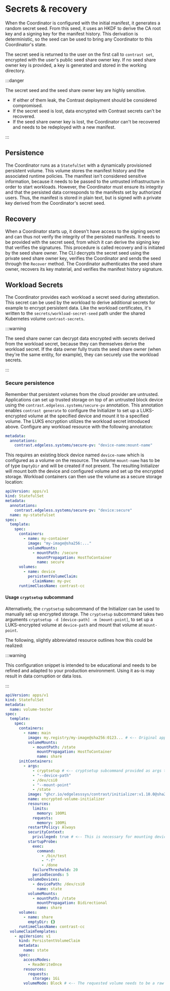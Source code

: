 # Secrets & recovery

When the Coordinator is configured with the initial manifest, it generates a
random secret seed. From this seed, it uses an HKDF to derive the CA root key
and a signing key for the manifest history. This derivation is deterministic, so
the seed can be used to bring any Coordinator to this Coordinator's state.

The secret seed is returned to the user on the first call to `contrast set`,
encrypted with the user's public seed share owner key. If no seed share owner
key is provided, a key is generated and stored in the working directory.

:::danger

The secret seed and the seed share owner key are highly sensitive.

- If either of them leak, the Contrast deployment should be considered
  compromised.
- If the secret seed is lost, data encrypted with Contrast secrets can't be
  recovered.
- If the seed share owner key is lost, the Coordinator can't be recovered and
  needs to be redeployed with a new manifest.

:::

## Persistence

The Coordinator runs as a `StatefulSet` with a dynamically provisioned
persistent volume. This volume stores the manifest history and the associated
runtime policies. The manifest isn't considered sensitive information, because
it needs to be passed to the untrusted infrastructure in order to start
workloads. However, the Coordinator must ensure its integrity and that the
persisted data corresponds to the manifests set by authorized users. Thus, the
manifest is stored in plain text, but is signed with a private key derived from
the Coordinator's secret seed.

## Recovery

When a Coordinator starts up, it doesn't have access to the signing secret and
can thus not verify the integrity of the persisted manifests. It needs to be
provided with the secret seed, from which it can derive the signing key that
verifies the signatures. This procedure is called recovery and is initiated by
the seed share owner. The CLI decrypts the secret seed using the private seed
share owner key, verifies the Coordinator and sends the seed through the
`Recover` method. The Coordinator authenticates the seed share owner, recovers
its key material, and verifies the manifest history signature.

## Workload Secrets

The Coordinator provides each workload a secret seed during attestation. This
secret can be used by the workload to derive additional secrets for example to
encrypt persistent data. Like the workload certificates, it's written to the
`secrets/workload-secret-seed` path under the shared Kubernetes volume
`contrast-secrets`.

:::warning

The seed share owner can decrypt data encrypted with secrets derived from the
workload secret, because they can themselves derive the workload secret. If the
data owner fully trusts the seed share owner (when they're the same entity, for
example), they can securely use the workload secrets.

:::

### Secure persistence

Remember that persistent volumes from the cloud provider are untrusted.
Applications can set up trusted storage on top of an untrusted block device
using the `contrast.edgeless.systems/secure-pv` annotation. This annotation
enables `contrast generate` to configure the Initializer to set up a
LUKS-encrypted volume at the specified device and mount it to a specified
volume. The LUKS encryption utilizes the workload secret introduced above.
Configure any workload resource with the following annotation:

```yaml
metadata:
  annotations:
    contrast.edgeless.systems/secure-pv: "device-name:mount-name"
```

This requires an existing block device named `device-name` which is configured
as a volume on the resource. The volume `mount-name` has to be of type
`EmptyDir` and will be created if not present. The resulting Initializer will
mount both the device and configured volume and set up the encrypted storage.
Workload containers can then use the volume as a secure storage location:

```yaml
apiVersion: apps/v1
kind: StatefulSet
metadata:
  annotations:
    contrast.edgeless.systems/secure-pv: "device:secure"
  name: my-statefulset
spec:
  template:
    spec:
      containers:
        - name: my-container
          image: "my-image@sha256:..."
          volumeMounts:
            - mountPath: /secure
              mountPropagation: HostToContainer
              name: secure
      volumes:
        - name: device
          persistentVolumeClaim:
            claimName: my-pvc
      runtimeClassName: contrast-cc
```

#### Usage `cryptsetup` subcommand

Alternatively, the `cryptsetup` subcommand of the Initializer can be used to
manually set up encrypted storage. The `cryptsetup` subcommand takes two
arguments `cryptsetup -d [device-path] -m [mount-point]`, to set up a
LUKS-encrypted volume at `device-path` and mount that volume at `mount-point`.

The following, slightly abbreviated resource outlines how this could be
realized:

:::warning

This configuration snippet is intended to be educational and needs to be refined
and adapted to your production environment. Using it as-is may result in data
corruption or data loss.

:::

```yaml
apiVersion: apps/v1
kind: StatefulSet
metadata:
  name: volume-tester
spec:
  template:
    spec:
      containers:
        - name: main
          image: my.registry/my-image@sha256:0123... # <-- Original application requiring encrypted disk.
          volumeMounts:
            - mountPath: /state
              mountPropagation: HostToContainer
              name: share
      initContainers:
        - args:
            - cryptsetup # <-- cryptsetup subcommand provided as args to the initializer binary.
            - "--device-path"
            - /dev/csi0
            - "--mount-point"
            - /state
          image: "ghcr.io/edgelesssys/contrast/initializer:v1.10.0@sha256:c3ef69a9552c8bd1f5ce509742136d7fd8016e3046d676c8f94cc937d0bf1f35"
          name: encrypted-volume-initializer
          resources:
            limits:
              memory: 100Mi
            requests:
              memory: 100Mi
          restartPolicy: Always
          securityContext:
            privileged: true # <-- This is necessary for mounting devices.
          startupProbe:
            exec:
              command:
                - /bin/test
                - "-f"
                - /done
            failureThreshold: 20
            periodSeconds: 5
          volumeDevices:
            - devicePath: /dev/csi0
              name: state
          volumeMounts:
            - mountPath: /state
              mountPropagation: Bidirectional
              name: share
      volumes:
        - name: share
          emptyDir: {}
      runtimeClassName: contrast-cc
  volumeClaimTemplates:
    - apiVersion: v1
      kind: PersistentVolumeClaim
      metadata:
        name: state
      spec:
        accessModes:
          - ReadWriteOnce
        resources:
          requests:
            storage: 1Gi
        volumeMode: Block # <-- The requested volume needs to be a raw block device.
```
